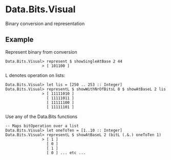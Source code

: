 Data.Bits.Visual
==================

Binary conversion and representation

Example
-------

Represent binary from conversion

    Data.Bits.Visual> represent $ showSingleAtBase 2 44
    				> [ 101100 ]


L denotes operation on lists:

	Data.Bits.Visual> let lis = [250 .. 253 :: Integer]
	Data.Bits.Visual> representL $ showWithNrOfBitsL 8 $ showAtBaseL 2 lis
					> [ 11111010 ]
					  [ 11111011 ]
					  [ 11111100 ]
					  [ 11111101 ]

Use any of the Data.Bits functions

	-- Maps bitOperation over a list
	Data.Bits.Visual> let oneToTen = [1..10 :: Integer]
	Data.Bits.Visual> representL $ showAtBaseL 2 (bitL (.&.) oneToTen 1)
					> [ 1 ]
					  [ 0 ]
					  [ 1 ]
					  [ 0 ] ... etc ...



